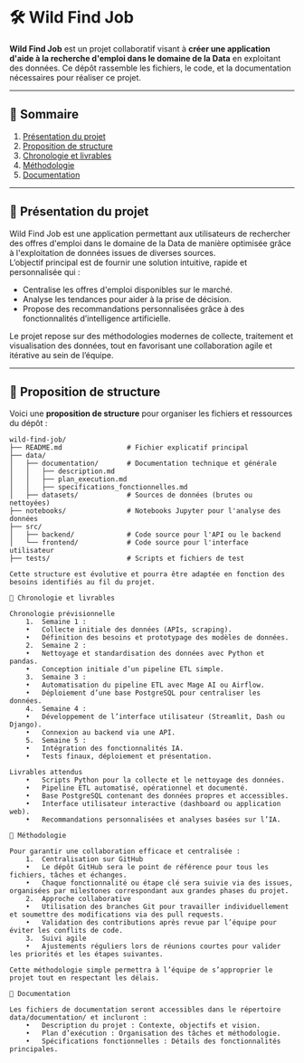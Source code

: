 # 🛠️ Wild Find Job  

**Wild Find Job** est un projet collaboratif visant à **créer une application d'aide à la recherche d'emploi dans le domaine de la Data** en exploitant des données. Ce dépôt rassemble les fichiers, le code, et la documentation nécessaires pour réaliser ce projet.

---

## 📖 Sommaire  

1. [Présentation du projet](#présentation-du-projet)  
2. [Proposition de structure](#proposition-de-structure)  
3. [Chronologie et livrables](#chronologie-et-livrables)  
4. [Méthodologie](#méthodologie)  
5. [Documentation](#documentation)  

---

## 🎯 Présentation du projet  

Wild Find Job est une application permettant aux utilisateurs de rechercher des offres d'emploi dans le domaine de la Data de manière optimisée grâce à l'exploitation de données issues de diverses sources.  
L’objectif principal est de fournir une solution intuitive, rapide et personnalisée qui :  
- Centralise les offres d'emploi disponibles sur le marché.  
- Analyse les tendances pour aider à la prise de décision.  
- Propose des recommandations personnalisées grâce à des fonctionnalités d’intelligence artificielle.  

Le projet repose sur des méthodologies modernes de collecte, traitement et visualisation des données, tout en favorisant une collaboration agile et itérative au sein de l’équipe.

---

## 📂 Proposition de structure  

Voici une **proposition de structure** pour organiser les fichiers et ressources du dépôt :  

```plaintext
wild-find-job/
├── README.md                # Fichier explicatif principal
├── data/
│   ├── documentation/       # Documentation technique et générale
│   │   ├── description.md
│   │   ├── plan_execution.md
│   │   ├── specifications_fonctionnelles.md
│   ├── datasets/            # Sources de données (brutes ou nettoyées)
├── notebooks/               # Notebooks Jupyter pour l'analyse des données
├── src/
│   ├── backend/             # Code source pour l'API ou le backend
│   └── frontend/            # Code source pour l'interface utilisateur
├── tests/                   # Scripts et fichiers de test

Cette structure est évolutive et pourra être adaptée en fonction des besoins identifiés au fil du projet.

📅 Chronologie et livrables

Chronologie prévisionnelle
	1.	Semaine 1 :
	•	Collecte initiale des données (APIs, scraping).
	•	Définition des besoins et prototypage des modèles de données.
	2.	Semaine 2 :
	•	Nettoyage et standardisation des données avec Python et pandas.
	•	Conception initiale d’un pipeline ETL simple.
	3.	Semaine 3 :
	•	Automatisation du pipeline ETL avec Mage AI ou Airflow.
	•	Déploiement d’une base PostgreSQL pour centraliser les données.
	4.	Semaine 4 :
	•	Développement de l’interface utilisateur (Streamlit, Dash ou Django).
	•	Connexion au backend via une API.
	5.	Semaine 5 :
	•	Intégration des fonctionnalités IA.
	•	Tests finaux, déploiement et présentation.

Livrables attendus
	•	Scripts Python pour la collecte et le nettoyage des données.
	•	Pipeline ETL automatisé, opérationnel et documenté.
	•	Base PostgreSQL contenant des données propres et accessibles.
	•	Interface utilisateur interactive (dashboard ou application web).
	•	Recommandations personnalisées et analyses basées sur l’IA.

🔧 Méthodologie

Pour garantir une collaboration efficace et centralisée :
	1.	Centralisation sur GitHub
	•	Le dépôt GitHub sera le point de référence pour tous les fichiers, tâches et échanges.
	•	Chaque fonctionnalité ou étape clé sera suivie via des issues, organisées par milestones correspondant aux grandes phases du projet.
	2.	Approche collaborative
	•	Utilisation des branches Git pour travailler individuellement et soumettre des modifications via des pull requests.
	•	Validation des contributions après revue par l’équipe pour éviter les conflits de code.
	3.	Suivi agile
	•	Ajustements réguliers lors de réunions courtes pour valider les priorités et les étapes suivantes.

Cette méthodologie simple permettra à l’équipe de s’approprier le projet tout en respectant les délais.

📖 Documentation

Les fichiers de documentation seront accessibles dans le répertoire data/documentation/ et incluront :
	•	Description du projet : Contexte, objectifs et vision.
	•	Plan d’exécution : Organisation des tâches et méthodologie.
	•	Spécifications fonctionnelles : Détails des fonctionnalités principales.